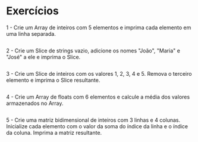 # Exercícios

1 - Crie um Array de inteiros com 5 elementos e imprima cada elemento em uma linha
separada. <br>
```go
```


2 - Crie um Slice de strings vazio, adicione os nomes "João", "Maria" e "José" a ele e imprima o Slice. <br>
```go
```

3 - Crie um Slice de inteiros com os valores 1, 2, 3, 4 e 5. Remova o terceiro elemento e imprima o Slice resultante. <br>
```go
```

4 - Crie um Array de floats com 6 elementos e calcule a média dos valores armazenados no Array. <br>
```go
```

5 - Crie uma matriz bidimensional de inteiros com 3 linhas e 4 colunas. Inicialize cada elemento com o valor da soma do índice da linha e o índice da coluna. Imprima a matriz resultante. <br>
```go
```
